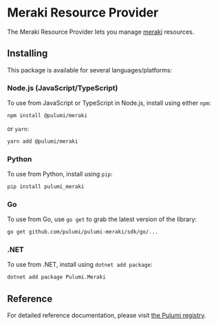 # Meraki Resource Provider

The Meraki Resource Provider lets you manage [meraki](https://www.pulumi.com/registry/packages/meraki/) resources.

## Installing

This package is available for several languages/platforms:

### Node.js (JavaScript/TypeScript)

To use from JavaScript or TypeScript in Node.js, install using either `npm`:

```bash
npm install @pulumi/meraki
```

or `yarn`:

```bash
yarn add @pulumi/meraki
```

### Python

To use from Python, install using `pip`:

```bash
pip install pulumi_meraki
```

### Go

To use from Go, use `go get` to grab the latest version of the library:

```bash
go get github.com/pulumi/pulumi-meraki/sdk/go/...
```

### .NET

To use from .NET, install using `dotnet add package`:

```bash
dotnet add package Pulumi.Meraki
```

## Reference

For detailed reference documentation, please visit [the Pulumi registry](https://www.pulumi.com/registry/packages/meraki/api-docs/).
